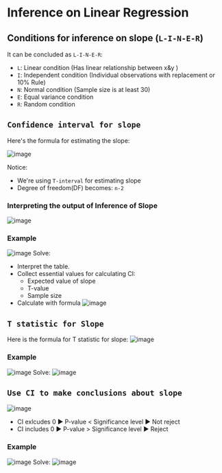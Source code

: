 # Inference on Linear Regression

## Conditions for inference on slope (`L-I-N-E-R`)
It can be concluded as `L-I-N-E-R`:
- `L`: Linear condition (Has linear relationship between x&y )
- `I`: Independent condition (Individual observations with replacement or 10% Rule)
- `N`: Normal condition (Sample size is at least 30)
- `E`: Equal variance condition
- `R`: Random condition


## `Confidence interval for slope`

Here's the formula for estimating the slope:

![image](https://user-images.githubusercontent.com/14041622/45804029-a5d0dd80-bced-11e8-942d-06be86859f1e.png)

Notice: 
- We're using `T-interval` for estimating slope
- Degree of freedom(DF) becomes: `n-2`

### Interpreting the output of Inference of Slope
![image](https://user-images.githubusercontent.com/14041622/45804150-edf00000-bced-11e8-8920-abc943a8e06d.png)


### Example
![image](https://user-images.githubusercontent.com/14041622/45804359-7373b000-bcee-11e8-8076-9f3522bd00da.png)
Solve:
- Interpret the table.
- Collect essential values for calculating CI:
    - Expected value of slope
    - T-value
    - Sample size
- Calculate with formula
![image](https://user-images.githubusercontent.com/14041622/45804430-a3bb4e80-bcee-11e8-96f2-ccce15b93f1f.png)



## `T statistic for Slope`

Here is the formula for T statistic for slope:
![image](https://user-images.githubusercontent.com/14041622/45805335-188f8800-bcf1-11e8-8e43-3d849652d217.png)

### Example
![image](https://user-images.githubusercontent.com/14041622/45805343-204f2c80-bcf1-11e8-9305-1d4d8511917e.png)
Solve:
![image](https://user-images.githubusercontent.com/14041622/45805379-36f58380-bcf1-11e8-9099-1881069224e8.png)



## `Use CI to make conclusions about slope`

![image](https://user-images.githubusercontent.com/14041622/45806386-82109600-bcf3-11e8-8809-c675e6ae3174.png)

- CI exlcudes 0 ▶ P-value < Significance level ▶ Not reject
- CI includes 0 ▶ P-value > Significance level ▶ Reject

### Example
![image](https://user-images.githubusercontent.com/14041622/45806174-f6970500-bcf2-11e8-8497-88930707e096.png)
Solve:
![image](https://user-images.githubusercontent.com/14041622/45806401-8b99fe00-bcf3-11e8-8610-ea0b6fb8fe8b.png)

